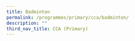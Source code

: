 ```yaml
---
title: Badminton
permalink: /programmes/primary/cca/badminton/
description: ""
third_nav_title: CCA (Primary)
---
```

